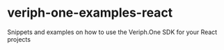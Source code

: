 # veriph-one-examples-react
Snippets and examples on how to use the Veriph.One SDK for your React projects
